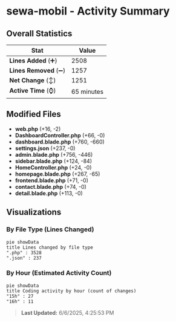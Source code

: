 # sewa-mobil - Activity Summary 

## Overall Statistics

| Stat                   | Value                                                             |
| ---------------------- | ----------------------------------------------------------------- |
| **Lines Added** (➕)   | 2508                                          |
| **Lines Removed** (➖) | 1257                                        |
| **Net Change** (↕)    | 1251                |
| **Active Time** (⌚)   | 65 minutes |


## Modified Files
- **web.php** (+16, -2)
- **DashboardController.php** (+66, -0)
- **dashboard.blade.php** (+760, -660)
- **settings.json** (+237, -0)
- **admin.blade.php** (+756, -446)
- **sidebar.blade.php** (+124, -84)
- **HomeController.php** (+24, -0)
- **homepage.blade.php** (+267, -65)
- **frontend.blade.php** (+71, -0)
- **contact.blade.php** (+74, -0)
- **detail.blade.php** (+113, -0)

## Visualizations

### By File Type (Lines Changed)

```mermaid
pie showData
title Lines changed by file type
".php" : 3528
".json" : 237
```

### By Hour (Estimated Activity Count)

```mermaid
pie showData
title Coding activity by hour (count of changes)
"15h" : 27
"16h" : 11
```


> **Last Updated:** 6/6/2025, 4:25:53 PM